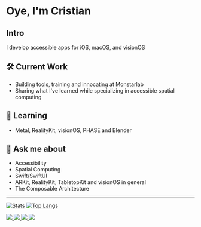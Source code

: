 # Oye, I'm Cristian

## Intro
I develop accessible apps for iOS, macOS, and visionOS

## 🛠️ Current Work

- Building tools, training and innocating at Monstarlab
- Sharing what I've learned while specializing in accessible spatial computing

## 🌱 Learning

- Metal, RealityKit, visionOS, PHASE and Blender

## 💬 Ask me about

- Accessibility
- Spatial Computing
- Swift/SwiftUI
- ARKit, RealityKit, TabletopKit and visionOS in general
- The Composable Architecture
---
[![Stats](https://github-readme-stats-rho-azure-30.vercel.app/api?username=elkraneo&show_icons=true)](https://github.com/anuraghazra/github-readme-stats)
[![Top Langs](https://github-readme-stats-rho-azure-30.vercel.app/api/top-langs/?username=elkraneo&layout=pie&hide=html,javascript,css,scss)](https://github.com/anuraghazra/github-readme-stats)

<a href="https://github.com/elkraneo">
<img src="https://img.shields.io/badge/github-%40elkraneo-211F1F?style=social&logo=github"/>
</a>

<a href="https://mastodon.social/@elkraneo">
<img src="https://img.shields.io/badge/mastodon-%40elkraneo-6364FF?style=plastic&logo=mastodon"/>
</a>

<a href="https://www.linkedin.com/in/elkraneo">
<img src="https://img.shields.io/badge/linkedin-%40elkraneo-0A66C2?style=plastic&logo=linkedin"/>
</a>

<a href="https://twitter.com/elkraneo">
<img src="https://img.shields.io/badge/twitter-%40elkraneo-1D9BF0?style=plastic&logo=twitter"/>
</a>
